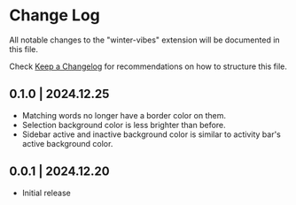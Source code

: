 # Change Log

All notable changes to the "winter-vibes" extension will be documented in this file.

Check [Keep a Changelog](http://keepachangelog.com/) for recommendations on how to structure this file.

## 0.1.0 | 2024.12.25

- Matching words no longer have a border color on them.
- Selection background color is less brighter than before.
- Sidebar active and inactive background color is similar to activity bar's active background color.

## 0.0.1 | 2024.12.20

- Initial release
